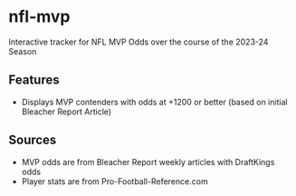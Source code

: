 # nfl-mvp
Interactive tracker for NFL MVP Odds over the course of the 2023-24 Season

## Features
* Displays MVP contenders with odds at +1200 or better (based on initial 
Bleacher Report Article)

## Sources
* MVP odds are from Bleacher Report weekly articles with DraftKings odds
* Player stats are from Pro-Football-Reference.com